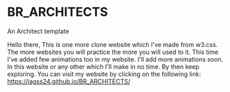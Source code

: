 # BR_ARCHITECTS
An Architect template

Hello there, This is one more clone website which I've made from w3.css. The more websites you will practice the more you will used to it. This time I've added few animations too in my website.
I'll add more animations soon. In this website or any other which I'll make in no time.
By then keep exploring.
You can visit my website by clicking on the following link:
 https://jagss24.github.io/BR_ARCHITECTS/
